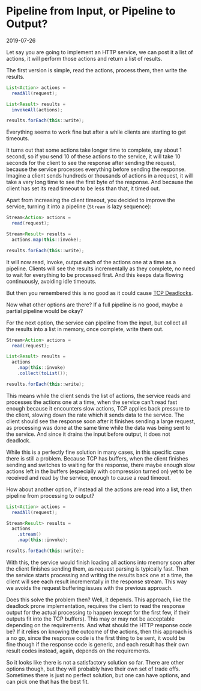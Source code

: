 # Pipeline from Input, or Pipeline to Output?

2019-07-26

Let say you are going to implement an HTTP service, we can post it a
list of actions, it will perform those actions and return a list of
results.

The first version is simple, read the actions, process them, then
write the results.

```java
List<Action> actions =
  readAll(request);

List<Result> results =
  invokeAll(actions);

results.forEach(this::write);
```

Everything seems to work fine but after a while clients are starting
to get timeouts.

It turns out that some actions take longer time to complete, say about
1 second, so if you send 10 of these actions to the service, it will
take 10 seconds for the client to see the response after sending the
request, because the service processes everything before sending the
response. Imagine a client sends hundreds or thousands of actions in a
request, it will take a very long time to see the first byte of the
response. And because the client has set its read timeout to be less
than that, it timed out.

Apart from increasing the client timeout, you decided to improve the
service, turning it into a pipeline (`Stream` is lazy sequence):

```java
Stream<Action> actions =
  read(request);

Stream<Result> results =
  actions.map(this::invoke);

results.forEach(this::write);
```

It will now read, invoke, output each of the actions one at a time as
a pipeline. Clients will see the results incrementally as they
complete, no need to wait for everything to be processed first. And this
keeps data flowing continuously, avoiding idle timeouts.

But then you remembered this is no good as it could cause [TCP
Deadlocks](2019-07-25-tcp-deadlock.md).

Now what other options are there? If a full pipeline is no good, maybe
a partial pipeline would be okay?

For the next option, the service can pipeline from the input, but
collect all the results into a list in memory, once complete, write
them out.

```java
Stream<Action> actions =
  read(request);

List<Result> results =
  actions
    .map(this::invoke)
    .collect(toList());

results.forEach(this::write);
```

This means while the client sends the list of actions, the service
reads and processes the actions one at a time, when the service can't
read fast enough because it encounters slow actions, TCP applies back
pressure to the client, slowing down the rate which it sends data to
the service. The client should see the response soon after it finishes
sending a large request, as processing was done at the same time while
the data was being sent to the service. And since it drains the input
before output, it does not deadlock.

While this is a perfectly fine solution in many cases, in this
specific case there is still a problem. Because TCP has buffers, when
the client finishes sending and switches to waiting for the response,
there maybe enough slow actions left in the buffers (especially with
compression turned on) yet to be received and read by the service,
enough to cause a read timeout.

How about another option, if instead all the actions are read into a
list, then pipeline from processing to output?

```java
List<Action> actions =
  readAll(request);

Stream<Result> results =
  actions
    .stream()
    .map(this::invoke);

results.forEach(this::write);
```

With this, the service would finish loading all actions into memory
soon after the client finishes sending them, as request parsing is
typically fast. Then the service starts processing and writing the
results back one at a time, the client will see each result
incrementally in the response stream. This way we avoids the request
buffering issues with the previous approach.

Does this solve the problem then? Well, it depends. This approach,
like the deadlock prone implementation, requires the client to read
the response output for the actual processing to happen (except for
the first few, if their outputs fit into the TCP buffers). This may or
may not be acceptable depending on the requirements. And what should
the HTTP response code be? If it relies on knowing the outcome of the
actions, then this approach is a no go, since the response code is the
first thing to be sent, it would be fine though if the response code
is generic, and each result has their own result codes instead, again,
depends on the requirements.

So it looks like there is not a satisfactory solution so far. There
are other options though, but they will probably have their own set of
trade offs. Sometimes there is just no perfect solution, but one can
have options, and can pick one that has the best fit.
